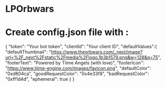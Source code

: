 # LPOrbwars
# Create config.json file with :
{
    "token": "Your bot token",
    "clientId": "Your client ID",
    "defaultValues":{
        "defaultThumbnail": "https://www.theorbwars.com/_next/image?url=%2F_next%2Fstatic%2Fmedia%2Flogo.1b3b1579.png&w=128&q=75",
        "footerText": "Powered by Tiime Angels (with love)",
        "footerIcon": "https://www.tiime-engine.com/images/favicon.png",
        "defaultColor": "0xd804ca",
        "goodRequestColor": "0x4e33f8",
        "badRequestColor": "0xff1d4d",
        "ephemeral": true
    }
}
